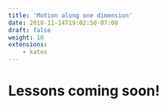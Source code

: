 ```yaml
---
title: 'Motion along one dimension'
date: 2018-11-14T19:02:50-07:00
draft: false
weight: 10
extensions:
    - katex
---
```


# Lessons coming soon!